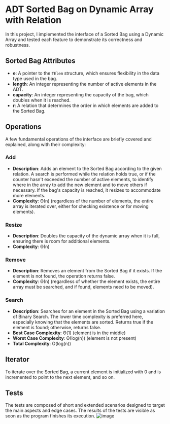 # ADT Sorted Bag on Dynamic Array with Relation

In this project, I implemented the interface of a Sorted Bag using a Dynamic Array and tested each feature to demonstrate its correctness and robustness.

## Sorted Bag Attributes

- **e**: A pointer to the `TElem` structure, which ensures flexibility in the data type used in the bag.
- **length**: An integer representing the number of active elements in the ADT.
- **capacity**: An integer representing the capacity of the bag, which doubles when it is reached.
- **r**: A relation that determines the order in which elements are added to the Sorted Bag.

## Operations

A few fundamental operations of the interface are briefly covered and explained, along with their complexity:

### Add
- **Description**: Adds an element to the Sorted Bag according to the given relation. A search is performed while the relation holds true, or if the counter hasn't exceeded the number of active elements, to identify where in the array to add the new element and to move others if necessary. If the bag's capacity is reached, it resizes to accommodate more elements.
- **Complexity**: Θ(n) (regardless of the number of elements, the entire array is iterated over, either for checking existence or for moving elements).

### Resize
- **Description**: Doubles the capacity of the dynamic array when it is full, ensuring there is room for additional elements.
- **Complexity**: Θ(n)

### Remove
- **Description**: Removes an element from the Sorted Bag if it exists. If the element is not found, the operation returns false.
- **Complexity**: Θ(n) (regardless of whether the element exists, the entire array must be searched, and if found, elements need to be moved).

### Search
- **Description**: Searches for an element in the Sorted Bag using a variation of Binary Search. The lower time complexity is preferred here, especially knowing that the elements are sorted. Returns true if the element is found; otherwise, returns false.
- **Best Case Complexity**: Θ(1) (element is in the middle)
- **Worst Case Complexity**: Θ(log(n)) (element is not present)
- **Total Complexity**: O(log(n))

## Iterator

To iterate over the Sorted Bag, a current element is initialized with 0 and is incremented to point to the next element, and so on.

## Tests

The tests are composed of short and extended scenarios designed to target the main aspects and edge cases. The results of the tests are visible as soon as the program finishes its execution.
![image](https://github.com/user-attachments/assets/92b7b8bd-4717-434d-a799-8b50e9017514)
